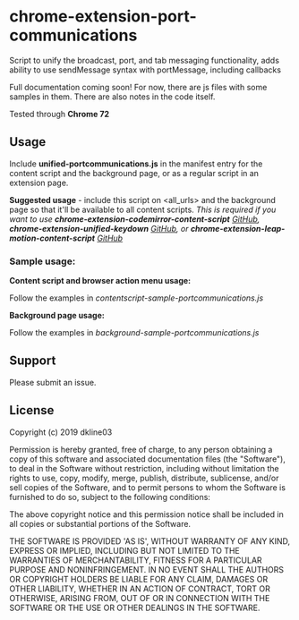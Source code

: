 # chrome-extension-port-communications
Script to unify the broadcast, port, and tab messaging functionality, adds ability to use sendMessage syntax with portMessage, including callbacks

Full documentation coming soon! For now, there are js files with some samples in them. There are also notes in the code itself.

Tested through **Chrome 72**

## Usage

Include **unified-portcommunications.js** in the manifest entry for the content script and the background page, or as a regular script in an extension page.

**Suggested usage** - include this script on <all_urls> and the background page so that it'll be available to all content scripts. _This is required if you want to use **chrome-extension-codemirror-content-script** [GitHub](https://github.com/dkline03/chrome-extension-codemirror-content-script), **chrome-extension-unified-keydown** [GitHub](https://github.com/dkline03/chrome-extension-unified-keydown), or **chrome-extension-leap-motion-content-script** [GitHub](https://github.com/dkline03/chrome-extension-leap-motion-content-script)_

### Sample usage:

**Content script and browser action menu usage:**

Follow the examples in *contentscript-sample-portcommunications.js*


**Background page usage:**

Follow the examples in *background-sample-portcommunications.js*

## Support

Please submit an issue.


## License

Copyright (c) 2019 dkline03

Permission is hereby granted, free of charge, to any person obtaining a copy of this software and associated documentation files (the "Software"), to deal in the Software without restriction, including without limitation the rights to use, copy, modify, merge, publish, distribute, sublicense, and/or sell copies of the Software, and to permit persons to whom the Software is furnished to do so, subject to the following conditions:

The above copyright notice and this permission notice shall be included in all copies or substantial portions of the Software.

THE SOFTWARE IS PROVIDED 'AS IS', WITHOUT WARRANTY OF ANY KIND, EXPRESS OR IMPLIED, INCLUDING BUT NOT LIMITED TO THE WARRANTIES OF MERCHANTABILITY, FITNESS FOR A PARTICULAR PURPOSE AND NONINFRINGEMENT. IN NO EVENT SHALL THE AUTHORS OR COPYRIGHT HOLDERS BE LIABLE FOR ANY CLAIM, DAMAGES OR OTHER LIABILITY, WHETHER IN AN ACTION OF CONTRACT, TORT OR OTHERWISE, ARISING FROM, OUT OF OR IN CONNECTION WITH THE SOFTWARE OR THE USE OR OTHER DEALINGS IN THE SOFTWARE.

